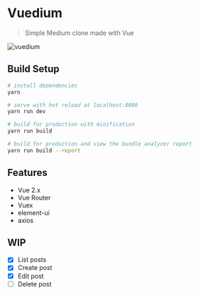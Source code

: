 # Vuedium

> Simple Medium clone made with Vue

<img src="https://github.com/raulghm/vuedium/blob/master/screenshot.jpg" alt="vuedium"/>

## Build Setup

``` bash
# install dependencies
yarn

# serve with hot reload at localhost:8080
yarn run dev

# build for production with minification
yarn run build

# build for production and view the bundle analyzer report
yarn run build --report
```
## Features

* Vue 2.x
* Vue Router
* Vuex
* element-ui
* axios

## WIP

* [x] List posts
* [x] Create post
* [x] Edit post
* [ ] Delete post
